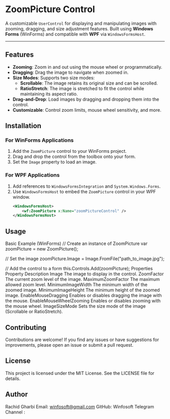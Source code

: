 # ZoomPicture Control

A customizable `UserControl` for displaying and manipulating images with zooming, dragging, and size adjustment features. Built using **Windows Forms** (WinForms) and compatible with **WPF** via `WindowsFormsHost`.

---

## Features

- **Zooming**: Zoom in and out using the mouse wheel or programmatically.
- **Dragging**: Drag the image to navigate when zoomed in.
- **Size Modes**: Supports two size modes:
  - **Scrollable**: The image retains its original size and can be scrolled.
  - **RatioStretch**: The image is stretched to fit the control while maintaining its aspect ratio.
- **Drag-and-Drop**: Load images by dragging and dropping them into the control.
- **Customizable**: Control zoom limits, mouse wheel sensitivity, and more.

## Installation

### For WinForms Applications
1. Add the `ZoomPicture` control to your WinForms project.
2. Drag and drop the control from the toolbox onto your form.
3. Set the `Image` property to load an image.

### For WPF Applications
1. Add references to `WindowsFormsIntegration` and `System.Windows.Forms`.
2. Use `WindowsFormsHost` to embed the `ZoomPicture` control in your WPF window.
   ```xml
   <WindowsFormsHost>
       <wf:ZoomPicture x:Name="zoomPictureControl" />
   </WindowsFormsHost>

## Usage
Basic Example (WinForms)
// Create an instance of ZoomPicture
var zoomPicture = new ZoomPicture();

// Set the image
zoomPicture.Image = Image.FromFile("path_to_image.jpg");

// Add the control to a form
this.Controls.Add(zoomPicture);
Properties
Property	Description
Image	The image to display in the control.
ZoomFactor	The current zoom level of the image.
MaximumZoomFactor	The maximum allowed zoom level.
MinimumImageWidth	The minimum width of the zoomed image.
MinimumImageHeight	The minimum height of the zoomed image.
EnableMouseDragging	Enables or disables dragging the image with the mouse.
EnableMouseWheelZooming	Enables or disables zooming with the mouse wheel.
ImageSizeMode	Sets the size mode of the image (Scrollable or RatioStretch).

## Contributing
Contributions are welcome! If you find any issues or have suggestions for improvements, please open an issue or submit a pull request.

## License
This project is licensed under the MIT License. See the LICENSE file for details.

## Author
Rachid Gharbi
Email: winfosoft@gmail.com
GitHub: Winfosoft
Telegram Channel : 
